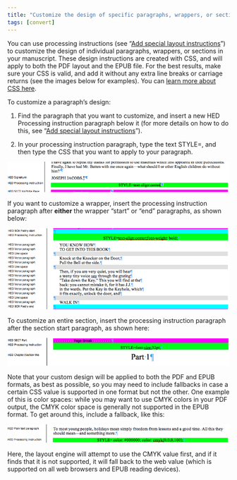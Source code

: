 ```yaml
---
title: "Customize the design of specific paragraphs, wrappers, or sections"
tags: [convert]
---
```

 
<html><body><section data-type="chapter" class="hsecchapter" data-hederis-type="hsecchapter" id="custom-paragraph-design" data-pi-attrs="id: custom-paragraph-design; data-tags: convert;" role="doc-chapter" data-tags="convert" data-author-name=" " data-book-title=" " title="Customize the design of specific paragraphs, wrappers, or sections"><p class="hblkp" data-hederis-type="hblkp" id="pZAubFaha">You can use processing instructions (see &#8220;<a href="{% link _docs/custom-design.md %}" class="hspana" data-hederis-type="hspana" id="px2io0XKx">Add special layout instructions</a>&#8221;) to customize the design of individual paragraphs, wrappers, or sections in your manuscript. These design instructions are created with CSS, and will apply to both the PDF layout and the EPUB file. For the best results, make sure your CSS is valid, and add it without any extra line breaks or carriage returns (see the images below for examples). You can <a href="https://developer.mozilla.org/en-US/docs/Web/CSS/Reference" class="hspana" data-hederis-type="hspana" id="pMWRazpXd">learn more about CSS here</a>.</p><p class="hblkp" data-hederis-type="hblkp" id="pHQa3Fkj9">To customize a paragraph&#8217;s design:</p><ol class="hwprnumlist" data-hederis-type="hwprnumlist" id="pRYJJJddj"><li class="hblkoli" data-hederis-type="hblkoli" id="linDN6jpSy"><p class="hblkoli" data-hederis-type="hblklip" id="pN4Bp7n9z">Find the paragraph that you want to customize, and insert a new HED Processing instruction paragraph below it (for more details on how to do this, see &#8220;<a href="{% link _docs/custom-design.md %}" class="hspana" data-hederis-type="hspana" id="phTDQn2PB">Add special layout instructions</a>&#8221;).</p></li><li class="hblkoli" data-hederis-type="hblkoli" id="licUUrxfZj"><p class="hblkoli" data-hederis-type="hblklip" id="p1FKXlvRa">In your processing instruction paragraph, type the text STYLE=, and then type the CSS that you want to apply to your paragraph.</p></li></ol><img data-hederis-type="hblkimg" class="hblkimg" id="pC6aMeOUF" src="/images/pi2.png" data-img-src="/images/pi2.png"/><p class="hblkp" data-hederis-type="hblkp" id="p0NBk04qR">If you want to customize a wrapper, insert the processing instruction paragraph after <strong data-hederis-type="hspanstrong" id="pfXqCu1ok">either</strong> the wrapper &#8220;start&#8221; or &#8220;end&#8221; paragraphs, as shown below: </p><img data-hederis-type="hblkimg" class="hblkimg" id="pTw2twSzG" src="/images/stylepiwrapper.png" data-img-src="/images/stylepiwrapper.png"/><p class="hblkp" data-hederis-type="hblkp" id="p2mUgAknV">To customize an entire section, insert the processing instruction paragraph after the section start paragraph, as shown here:</p><img data-hederis-type="hblkimg" class="hblkimg" id="pia5aZNzP" src="/images/stylepisection.png" data-img-src="/images/stylepisection.png"/><p class="hblkp" data-hederis-type="hblkp" id="pb46KZhmF">Note that your custom design will be applied to both the PDF and EPUB formats, as best as possible, so you may need to include fallbacks in case a certain CSS value is supported in one format but not the other. One example of this is color spaces: while you may want to use CMYK colors in your PDF output, the CMYK color space is generally not supported in the EPUB format. To get around this, include a fallback, like this:</p><img data-hederis-type="hblkimg" class="hblkimg" id="pu3rexFv8" src="/images/stylepicolorfallback.png" data-img-src="/images/stylepicolorfallback.png"/><p class="hblkp" data-hederis-type="hblkp" id="p1YdQXoAB">Here, the layout engine will attempt to use the CMYK value first, and if it finds that it is not supported, it will fall back to the web value (which is supported on all web browsers and EPUB reading devices).</p></section></body></html>
